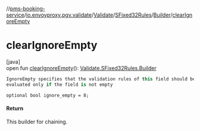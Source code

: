 //[pms-booking-service](../../../../../index.md)/[io.envoyproxy.pgv.validate](../../../index.md)/[Validate](../../index.md)/[SFixed32Rules](../index.md)/[Builder](index.md)/[clearIgnoreEmpty](clear-ignore-empty.md)

# clearIgnoreEmpty

[java]\
open fun [clearIgnoreEmpty](clear-ignore-empty.md)(): [Validate.SFixed32Rules.Builder](index.md)

```kotlin
IgnoreEmpty specifies that the validation rules of this field should be
evaluated only if the field is not empty

```
`optional bool ignore_empty = 8;`

#### Return

This builder for chaining.